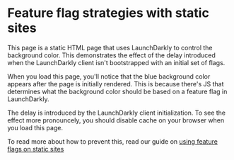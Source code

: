 # Feature flag strategies with static sites

This page is a static HTML page that uses LaunchDarkly to control 
the background color. This demonstrates the effect of the delay
introduced when the LaunchDarkly client isn't bootstrapped with
an initial set of flags.

When you load this page, you'll notice that the blue background
color appears after the page is initially rendered. This is
because there's JS that determines what the background color
should be based on a feature flag in LaunchDarkly.

The delay is introduced by the LaunchDarkly client initialization.
To see the effect more pronouncely, you should disable cache on
your browser when you load this page.

To read more about how to prevent this, read our guide on [using
feature flags on static sites](https://docs.launchdarkly.com/guides/best-practices/using-feature-flags-on-static-sites)